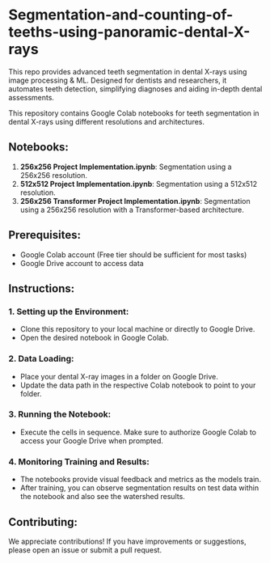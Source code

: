 # Segmentation-and-counting-of-teeths-using-panoramic-dental-X-rays
This repo provides advanced teeth segmentation in dental X-rays using image processing &amp; ML. Designed for dentists and researchers, it automates teeth detection, simplifying diagnoses and aiding in-depth dental assessments.

This repository contains Google Colab notebooks for teeth segmentation in dental X-rays using different resolutions and architectures.

## Notebooks:

1. **256x256 Project Implementation.ipynb**: Segmentation using a 256x256 resolution.
2. **512x512 Project Implementation.ipynb**: Segmentation using a 512x512 resolution.
3. **256x256 Transformer Project Implementation.ipynb**: Segmentation using a 256x256 resolution with a Transformer-based architecture.

## Prerequisites:

- Google Colab account (Free tier should be sufficient for most tasks)
- Google Drive account to access data

## Instructions:

### 1. Setting up the Environment:
   - Clone this repository to your local machine or directly to Google Drive.
   - Open the desired notebook in Google Colab.

### 2. Data Loading:
   - Place your dental X-ray images in a folder on Google Drive.
   - Update the data path in the respective Colab notebook to point to your folder.

### 3. Running the Notebook:
   - Execute the cells in sequence. Make sure to authorize Google Colab to access your Google Drive when prompted.

### 4. Monitoring Training and Results:
   - The notebooks provide visual feedback and metrics as the models train.
   - After training, you can observe segmentation results on test data within the notebook and also see the watershed results.

## Contributing:

We appreciate contributions! If you have improvements or suggestions, please open an issue or submit a pull request.

